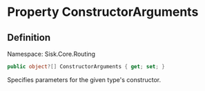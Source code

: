 # Property ConstructorArguments

## Definition
Namespace: Sisk.Core.Routing

```csharp
public object?[] ConstructorArguments { get; set; }
```

Specifies parameters for the given type's constructor.

